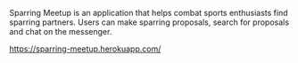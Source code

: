 Sparring Meetup is an application that helps combat sports enthusiasts find sparring partners. Users can make sparring proposals, search for proposals and chat on the messenger.
 
 https://sparring-meetup.herokuapp.com/
